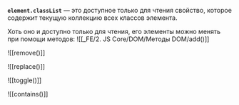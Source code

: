 **`element.classList`** — это доступное только для чтения свойство, которое содержит текущую коллекцию всех классов элемента.

Хоть оно и доступно только для чтения, его элементы можно менять при помощи методов:
![[_FE/2. JS Core/DOM/Методы DOM/add()]]

![[remove()]]

![[replace()]]

![[toggle()]]

![[contains()]]

